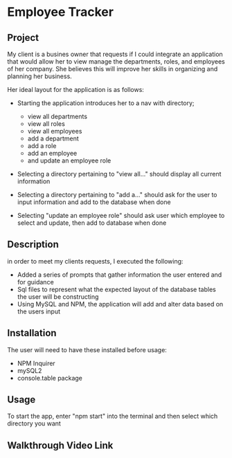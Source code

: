 # Employee Tracker

## Project
My client is a busines owner that requests if I could integrate an application that would allow her to view manage the departments, roles, and employees of her company. She believes this will improve her skills in organizing and planning her business.

Her ideal layout for the application is as follows:
  * Starting the application introduces her to a nav with directory;
    * view all departments
    * view all roles
    * view all employees
    * add a department
    * add a role
    * add an employee
    * and update an employee role
    
  * Selecting a directory pertaining to "view all..." should display all current information
  * Selecting a directory pertaining to "add a..." should ask for the user to input information and add to the database when done
  * Selecting "update an employee role" should ask user which employee to select and update, then add to database when done
  
## Description
in order to meet my clients requests, I executed the following:
 * Added a series of prompts that gather information the user entered and for guidance
 * Sql files to represent what the expected layout of the database tables the user will be constructing
 * Using MySQL and NPM, the application will add and alter data based on the users input

## Installation
The user will need to have these installed before usage:
  * NPM Inquirer
  * mySQL2
  * console.table package
  
## Usage
To start the app, enter "npm start" into the terminal and then select which directory you want

## Walkthrough Video Link
